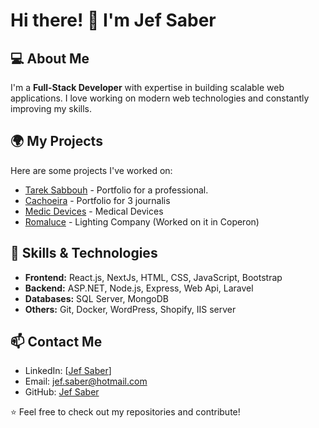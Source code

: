 # Hi there! 👋 I'm Jef Saber

## 💻 About Me
I'm a **Full-Stack Developer** with expertise in building scalable web applications. I love working on modern web technologies and constantly improving my skills.

## 🌍 My Projects
Here are some projects I've worked on:

- [Tarek Sabbouh](https://tareksabbouh.com/) - Portfolio for a professional.
- [Cachoeira](https://cachoeira.me) - Portfolio for 3 journalis
- [Medic Devices](https://medicdevices.com) - Medical Devices
- [Romaluce](http://romaluce.coperonbeta.com) - Lighting Company (Worked on it in Coperon)

## 🚀 Skills & Technologies
- **Frontend:** React.js, NextJs, HTML, CSS, JavaScript, Bootstrap
- **Backend:** ASP.NET, Node.js, Express, Web Api, Laravel
- **Databases:** SQL Server, MongoDB
- **Others:** Git, Docker, WordPress, Shopify, IIS server

## 📫 Contact Me
- LinkedIn: [[Jef Saber](https://www.linkedin.com/in/jef-saber-907974218/)]
- Email: [jef.saber@hotmail.com](jef.saber@hotmail.com)
- GitHub: [Jef Saber](https://github.com/jefsaber)

⭐️ Feel free to check out my repositories and contribute!
